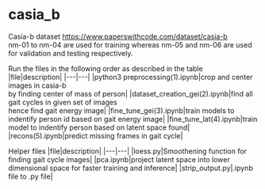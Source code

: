 # casia_b

Casia-b dataset https://www.paperswithcode.com/dataset/casia-b </br>
nm-01 to nm-04 are used for training whereas nm-05 and nm-06 are used for validation and testing respectively.

Run the files in the following order as described in the table
|file|description|
|---|---|
|python3 preprocessing(1).ipynb|crop and center images in casia-b </br> by finding center of mass of person|
|dataset_creation_gei(2).ipynb|find all gait cycles in given set of images </br> hence find gait energy image|
|fine_tune_gei(3).ipynb|train models to indentify person id based on gait energy image|
|fine_tune_lat(4).ipynb|train model to indentify person based on latent space found|
|recons(5).ipynb|predict missing frames in gait cycle|

Helper files
|file|description|
|---|---|
|loess.py|Smoothening function for finding gait cycle images|
|pca.ipynb|project latent space into lower dimensional space for faster training and inference|
|strip_output.py|.ipynb file to .py file|
